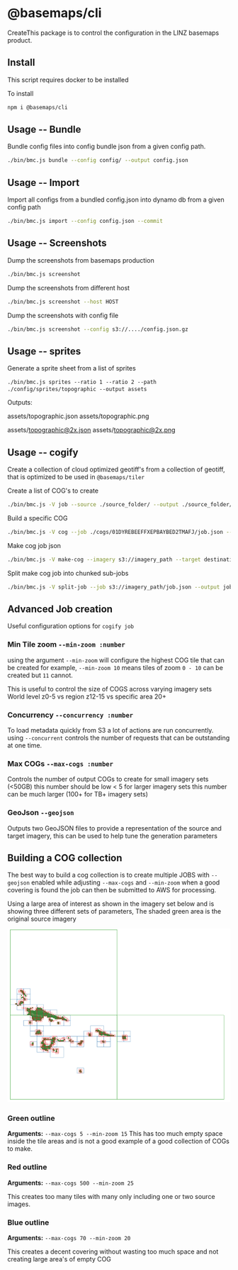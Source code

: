 # @basemaps/cli

CreateThis package is to control the configuration in the LINZ basemaps product.

## Install

This script requires docker to be installed

To install

```bash
npm i @basemaps/cli
```

## Usage -- Bundle

Bundle config files into config bundle json from a given config path.

```bash
./bin/bmc.js bundle --config config/ --output config.json
```

## Usage -- Import

Import all configs from a bundled config.json into dynamo db from a given config path

```bash
./bin/bmc.js import --config config.json --commit
```

## Usage -- Screenshots

Dump the screenshots from basemaps production

```bash
./bin/bmc.js screenshot
```

Dump the screenshots from different host

```bash
./bin/bmc.js screenshot --host HOST

```

Dump the screenshots with config file

```bash
./bin/bmc.js screenshot --config s3://..../config.json.gz

```

## Usage -- sprites

Generate a sprite sheet from a list of sprites

```
./bin/bmc.js sprites --ratio 1 --ratio 2 --path ./config/sprites/topographic --output assets
```

Outputs:

assets/topographic.json
assets/topographic.png

assets/topographic@2x.json
assets/topographic@2x.png

## Usage -- cogify

Create a collection of cloud optimized geotiff's from a collection of geotiff, that is optimized to be used in `@basemaps/tiler`

Create a list of COG's to create

```bash
./bin/bmc.js -V job --source ./source_folder/ --output ./source_folder/cogify/
```

Build a specific COG

```bash
./bin/bmc.js -V cog --job ./cogs/01DYREBEEFFXEPBAYBED2TMAFJ/job.json --name 1-2-3 --commit
```

Make cog job json

```bash
./bin/bmc.js -V make-cog --imagery s3://imagery_path --target destination_bucket --name imagery_name --tile-matrix NZTM2000Quad --output ./jobs.json
```

Split make cog job into chunked sub-jobs

```bash
./bin/bmc.js -V split-job --job s3://imagery_path/job.json --output jobs.json
```

## Advanced Job creation

Useful configuration options for `cogify job`

### Min Tile zoom `--min-zoom :number`

using the argument `--min-zoom` will configure the highest COG tile that can be created
for example, `--min-zoom 10` means tiles of zoom `0 - 10` can be created but `11` cannot.

This is useful to control the size of COGS across varying imagery sets World level z0-5 vs region z12-15 vs specific area 20+

### Concurrency `--concurrency :number`

To load metadata quickly from S3 a lot of actions are run concurrently. using `--concurrent` controls the number of requests that can be outstanding at one time.

### Max COGs `--max-cogs :number`

Controls the number of output COGs to create for small imagery sets (<50GB) this number should be low < 5 for larger imagery sets this number can be much larger (100+ for TB+ imagery sets)

### GeoJson `--geojson`

Outputs two GeoJSON files to provide a representation of the source and target imagery, this can be used to help tune the generation parameters

## Building a COG collection

The best way to build a cog collection is to create multiple JOBS with `--geojson` enabled while adjusting `--max-cogs` and `--min-zoom` when a good covering is found the job can then be submitted to AWS for processing.

Using a large area of interest as shown in the imagery set below and is showing three different sets of parameters, The shaded green area is the original source imagery

![Example Covering](./static/example-covering.png)

### Green outline

**Arguments:** `--max-cogs 5 --min-zoom 15`
This has too much empty space inside the tile areas and is not a good example of a good collection of COGs to make.

### Red outline

**Arguments:** `--max-cogs 500 --min-zoom 25`

This creates too many tiles with many only including one or two source images.

### Blue outline

**Arguments:** `--max-cogs 70 --min-zoom 20`

This creates a decent covering without wasting too much space and not creating large area's of empty COG
